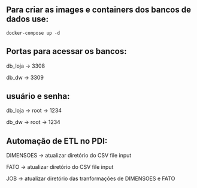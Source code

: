 <h2>Para criar as images e containers dos bancos de dados use:</h2>

    docker-compose up -d

<h2>Portas para acessar os bancos:</h2>
    <p>db_loja -> 3308</p>
    <p>db_dw -> 3309</p>
    
 <h2>usuário e senha:</h2>
    <p>db_loja -> root -> 1234</p>
    <p>db_dw -> root -> 1234</p>
    
<h2>Automação de ETL no PDI:</h2> 
    <p>DIMENSOES -> atualizar diretório do CSV file input</p>
    <p>FATO -> atualizar diretório do CSV file input</p>
    <p>JOB -> atualizar diretório das tranformações de DIMENSOES e FATO</p>
